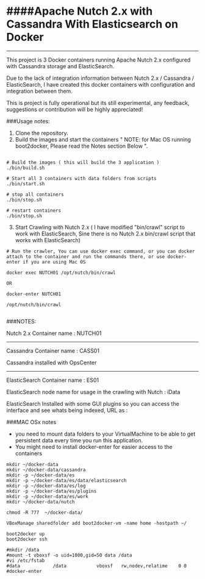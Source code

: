 ####Apache Nutch 2.x with Cassandra With Elasticsearch on Docker
=======================
------

This project is 3 Docker containers running Apache Nutch 2.x configured with Cassandra storage and ElasticSearch.

Due to the lack of integration information between Nutch 2.x / Cassandra / ElasticSearch, I have created this docker containers with configuration and integration between them.

This is project is fully operational but its still experimental, any feedback, suggestions or contribution will be highly appreciated!  

###Usage notes:

1. Clone the repository.
2. Build the images and start the containers " NOTE: for Mac OS running boot2docker, Please read the Notes section Below ". 

```

# Build the images ( this will build the 3 application )
./bin/build.sh

# Start all 3 containers with data folders from scripts
./bin/start.sh

# stop all containers 
./bin/stop.sh

# restart containers 
./bin/stop.sh

```
3. Start Crawling with Nutch 2.x ( I have modified "bin/crawl" script to work with ElasticSearch, Sine there is no Nutch 2.x bin/crawl script that works with ElasticSearch) 


```
# Run the crawler, You can use docker exec command, or you can docker attach to the container and run the commands there, or use docker-enter if you are using Mac OS

docker exec NUTCH01 /opt/nutch/bin/crawl

OR 

docker-enter NUTCH01

/opt/nutch/bin/crawl


```
###NOTES:

Nutch 2.x Container name : NUTCH01

----------

Cassandra Container name : CASS01

Cassandra installed with OpsCenter

--------

ElasticSearch Container name : ES01

ElasticSearch node name for usage in the crawling with Nutch : iData

ElasticSearch Installed with some GUI plugins so you can access the interface and see whats being indexed, URL as : 


###MAC OSx notes
- you need to mount data folders to your VirtualMachine to be able to get persistent data every time you run this application.
- You might need to install docker-enter for easier access to the containers

```
mkdir ~/docker-data
mkdir ~/docker-data/cassandra
mkdir -p ~/docker-data/es
mkdir -p ~/docker-data/es/data/elasticsearch
mkdir -p ~/docker-data/es/log
mkdir -p ~/docker-data/es/plugins
mkdir -p ~/docker-data/es/work
mkdir ~/docker-data/nutch

chmod -R 777  ~/docker-data/

VBoxManage sharedfolder add boot2docker-vm -name home -hostpath ~/

boot2docker up
boot2docker ssh

#mkdir /data
#mount -t vboxsf -o uid=1000,gid=50 data /data
#vi /etc/fstab
#data            /data           vboxsf   rw,nodev,relatime    0 0
#docker-enter
```
